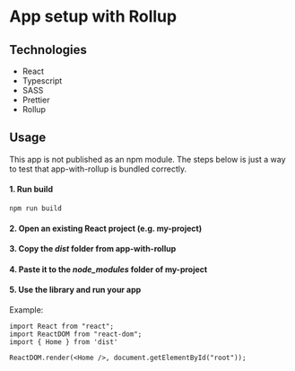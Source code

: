 # App setup with Rollup

## Technologies

- React
- Typescript
- SASS
- Prettier
- Rollup

## Usage
This app is not published as an npm module. 
The steps below is just a way to test that app-with-rollup is bundled correctly.

#### 1. Run build
``` 
npm run build 
```

#### 2. Open an existing React project (e.g. my-project)

#### 3. Copy the *dist* folder from app-with-rollup

#### 4. Paste it to the *node_modules* folder of my-project

#### 5. Use the library and run your app

Example:
```
import React from "react";
import ReactDOM from "react-dom";
import { Home } from 'dist'

ReactDOM.render(<Home />, document.getElementById("root"));
```

